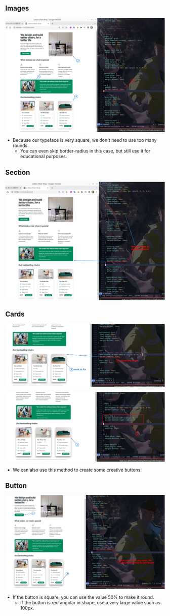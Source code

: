 ## **Images**

![Alt img](pic/08.jpg)

- Because our typeface is very square, we don't need to use too many rounds.
  - You can even skip border-radius in this case, but still use it for educational purposes.

## **Section**

![Alt section](pic/09.jpg)

## **Cards**

![Alt card](pic/10.jpg)

![Alt fix img in the card](pic/11.jpg)

- We can also use this method to create some creative buttons.

## **Button**

![Alt btn](pic/12.jpg)

- If the button is square, you can use the value 50% to make it round.
  - If the button is rectangular in shape, use a very large value such as 100px.
